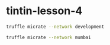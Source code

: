 # tintin-lesson-4


```bash
truffle micrate --network development
```

```bash
truffle micrate --network mumbai
```
